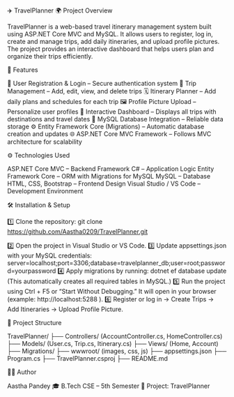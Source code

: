 ✈️ TravelPlanner
🌍 Project Overview

TravelPlanner is a web-based travel itinerary management system built using ASP.NET Core MVC and MySQL.
It allows users to register, log in, create and manage trips, add daily itineraries, and upload profile pictures.
The project provides an interactive dashboard that helps users plan and organize their trips efficiently.

🧠 Features

👤 User Registration & Login – Secure authentication system
🧳 Trip Management – Add, edit, view, and delete trips
🗓️ Itinerary Planner – Add daily plans and schedules for each trip
🖼️ Profile Picture Upload – Personalize user profiles
📅 Interactive Dashboard – Displays all trips with destinations and travel dates
💾 MySQL Database Integration – Reliable data storage
⚙️ Entity Framework Core (Migrations) – Automatic database creation and updates
🌐 ASP.NET Core MVC Framework – Follows MVC architecture for scalability

⚙️ Technologies Used

ASP.NET Core MVC – Backend Framework
C# – Application Logic
Entity Framework Core – ORM with Migrations for MySQL
MySQL – Database
HTML, CSS, Bootstrap – Frontend Design
Visual Studio / VS Code – Development Environment

🛠️ Installation & Setup

1️⃣ Clone the repository: git clone https://github.com/Aastha0209/TravelPlanner.git

2️⃣ Open the project in Visual Studio or VS Code.
3️⃣ Update appsettings.json with your MySQL credentials:
server=localhost;port=3306;database=travelplanner_db;user=root;password=yourpassword
4️⃣ Apply migrations by running: dotnet ef database update
(This automatically creates all required tables in MySQL.)
5️⃣ Run the project using Ctrl + F5 or “Start Without Debugging.”
It will open in your browser (example: http://localhost:5288
).
6️⃣ Register or log in → Create Trips → Add Itineraries → Upload Profile Picture.

🧭 Project Structure

TravelPlanner/
├── Controllers/ (AccountController.cs, HomeController.cs)
├── Models/ (User.cs, Trip.cs, Itinerary.cs)
├── Views/ (Home, Account)
├── Migrations/
├── wwwroot/ (images, css, js)
├── appsettings.json
├── Program.cs
├── TravelPlanner.csproj
├── README.md

👩‍💻 Author

Aastha Pandey
🎓 B.Tech CSE – 5th Semester
📅 Project: TravelPlanner 